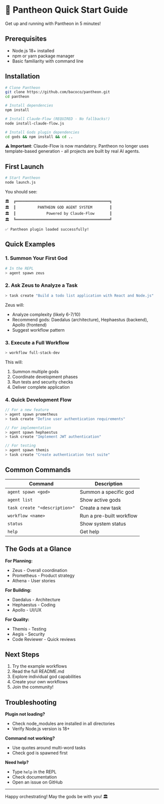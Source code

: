 # 🚀 Pantheon Quick Start Guide

Get up and running with Pantheon in 5 minutes!

## Prerequisites

- Node.js 18+ installed
- npm or yarn package manager
- Basic familiarity with command line

## Installation

```bash
# Clone Pantheon
git clone https://github.com/bacoco/pantheon.git
cd pantheon

# Install dependencies
npm install

# Install Claude-Flow (REQUIRED - No fallbacks!)
node install-claude-flow.js

# Install Gods plugin dependencies
cd gods && npm install && cd ..
```

**⚠️ Important**: Claude-Flow is now mandatory. Pantheon no longer uses template-based generation - all projects are built by real AI agents.

## First Launch

```bash
# Start Pantheon
node launch.js
```

You should see:
```
🏛️  ╔═══════════════════════════════════════════╗
🏛️  ║          PANTHEON GOD AGENT SYSTEM        ║
🏛️  ║              Powered by Claude-Flow       ║
🏛️  ╚═══════════════════════════════════════════╝

✅ Pantheon plugin loaded successfully!
```

## Quick Examples

### 1. Summon Your First God

```bash
# In the REPL
> agent spawn zeus
```

### 2. Ask Zeus to Analyze a Task

```bash
> task create "Build a todo list application with React and Node.js"
```

Zeus will:
- Analyze complexity (likely 6-7/10)
- Recommend gods: Daedalus (architecture), Hephaestus (backend), Apollo (frontend)
- Suggest workflow pattern

### 3. Execute a Full Workflow

```bash
> workflow full-stack-dev
```

This will:
1. Summon multiple gods
2. Coordinate development phases
3. Run tests and security checks
4. Deliver complete application

### 4. Quick Development Flow

```javascript
// For a new feature
> agent spawn prometheus
> task create "Define user authentication requirements"

// For implementation
> agent spawn hephaestus
> task create "Implement JWT authentication"

// For testing
> agent spawn themis
> task create "Create authentication test suite"
```

## Common Commands

| Command | Description |
|---------|-------------|
| `agent spawn <god>` | Summon a specific god |
| `agent list` | Show active gods |
| `task create "<description>"` | Create a new task |
| `workflow <name>` | Run a pre-built workflow |
| `status` | Show system status |
| `help` | Get help |

## The Gods at a Glance

**For Planning:**
- Zeus - Overall coordination
- Prometheus - Product strategy
- Athena - User stories

**For Building:**
- Daedalus - Architecture
- Hephaestus - Coding
- Apollo - UI/UX

**For Quality:**
- Themis - Testing
- Aegis - Security
- Code Reviewer - Quick reviews

## Next Steps

1. Try the example workflows
2. Read the full README.md
3. Explore individual god capabilities
4. Create your own workflows
5. Join the community!

## Troubleshooting

**Plugin not loading?**
- Check node_modules are installed in all directories
- Verify Node.js version is 18+

**Command not working?**
- Use quotes around multi-word tasks
- Check god is spawned first

**Need help?**
- Type `help` in the REPL
- Check documentation
- Open an issue on GitHub

---

Happy orchestrating! May the gods be with you! 🏛️
